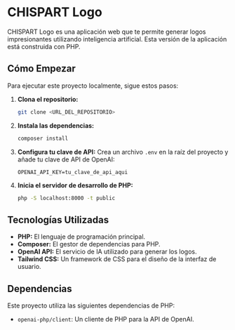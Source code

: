 # CHISPART Logo

CHISPART Logo es una aplicación web que te permite generar logos impresionantes utilizando inteligencia artificial. Esta versión de la aplicación está construida con PHP.

## Cómo Empezar

Para ejecutar este proyecto localmente, sigue estos pasos:

1.  **Clona el repositorio:**
    ```bash
    git clone <URL_DEL_REPOSITORIO>
    ```
2.  **Instala las dependencias:**
    ```bash
    composer install
    ```
3.  **Configura tu clave de API:**
    Crea un archivo `.env` en la raíz del proyecto y añade tu clave de API de OpenAI:
    ```
    OPENAI_API_KEY=tu_clave_de_api_aqui
    ```
4.  **Inicia el servidor de desarrollo de PHP:**
    ```bash
    php -S localhost:8000 -t public
    ```

## Tecnologías Utilizadas

*   **PHP:** El lenguaje de programación principal.
*   **Composer:** El gestor de dependencias para PHP.
*   **OpenAI API:** El servicio de IA utilizado para generar los logos.
*   **Tailwind CSS:** Un framework de CSS para el diseño de la interfaz de usuario.

## Dependencias

Este proyecto utiliza las siguientes dependencias de PHP:

*   `openai-php/client`: Un cliente de PHP para la API de OpenAI.
